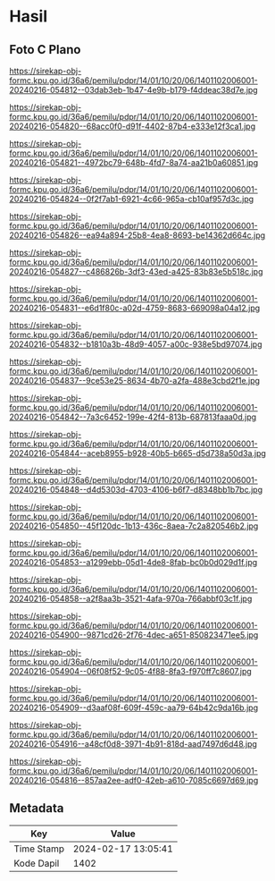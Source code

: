 # Hasil

## Foto C Plano

https://sirekap-obj-formc.kpu.go.id/36a6/pemilu/pdpr/14/01/10/20/06/1401102006001-20240216-054812--03dab3eb-1b47-4e9b-b179-f4ddeac38d7e.jpg

https://sirekap-obj-formc.kpu.go.id/36a6/pemilu/pdpr/14/01/10/20/06/1401102006001-20240216-054820--68acc0f0-d91f-4402-87b4-e333e12f3ca1.jpg

https://sirekap-obj-formc.kpu.go.id/36a6/pemilu/pdpr/14/01/10/20/06/1401102006001-20240216-054821--4972bc79-648b-4fd7-8a74-aa21b0a60851.jpg

https://sirekap-obj-formc.kpu.go.id/36a6/pemilu/pdpr/14/01/10/20/06/1401102006001-20240216-054824--0f2f7ab1-6921-4c66-965a-cb10af957d3c.jpg

https://sirekap-obj-formc.kpu.go.id/36a6/pemilu/pdpr/14/01/10/20/06/1401102006001-20240216-054826--ea94a894-25b8-4ea8-8693-be14362d664c.jpg

https://sirekap-obj-formc.kpu.go.id/36a6/pemilu/pdpr/14/01/10/20/06/1401102006001-20240216-054827--c486826b-3df3-43ed-a425-83b83e5b518c.jpg

https://sirekap-obj-formc.kpu.go.id/36a6/pemilu/pdpr/14/01/10/20/06/1401102006001-20240216-054831--e6d1f80c-a02d-4759-8683-669098a04a12.jpg

https://sirekap-obj-formc.kpu.go.id/36a6/pemilu/pdpr/14/01/10/20/06/1401102006001-20240216-054832--b1810a3b-48d9-4057-a00c-938e5bd97074.jpg

https://sirekap-obj-formc.kpu.go.id/36a6/pemilu/pdpr/14/01/10/20/06/1401102006001-20240216-054837--9ce53e25-8634-4b70-a2fa-488e3cbd2f1e.jpg

https://sirekap-obj-formc.kpu.go.id/36a6/pemilu/pdpr/14/01/10/20/06/1401102006001-20240216-054842--7a3c6452-199e-42f4-813b-687813faaa0d.jpg

https://sirekap-obj-formc.kpu.go.id/36a6/pemilu/pdpr/14/01/10/20/06/1401102006001-20240216-054844--aceb8955-b928-40b5-b665-d5d738a50d3a.jpg

https://sirekap-obj-formc.kpu.go.id/36a6/pemilu/pdpr/14/01/10/20/06/1401102006001-20240216-054848--d4d5303d-4703-4106-b6f7-d8348bb1b7bc.jpg

https://sirekap-obj-formc.kpu.go.id/36a6/pemilu/pdpr/14/01/10/20/06/1401102006001-20240216-054850--45f120dc-1b13-436c-8aea-7c2a820546b2.jpg

https://sirekap-obj-formc.kpu.go.id/36a6/pemilu/pdpr/14/01/10/20/06/1401102006001-20240216-054853--a1299ebb-05d1-4de8-8fab-bc0b0d029d1f.jpg

https://sirekap-obj-formc.kpu.go.id/36a6/pemilu/pdpr/14/01/10/20/06/1401102006001-20240216-054858--a2f8aa3b-3521-4afa-970a-766abbf03c1f.jpg

https://sirekap-obj-formc.kpu.go.id/36a6/pemilu/pdpr/14/01/10/20/06/1401102006001-20240216-054900--9871cd26-2f76-4dec-a651-850823471ee5.jpg

https://sirekap-obj-formc.kpu.go.id/36a6/pemilu/pdpr/14/01/10/20/06/1401102006001-20240216-054904--06f08f52-9c05-4f88-8fa3-f970ff7c8607.jpg

https://sirekap-obj-formc.kpu.go.id/36a6/pemilu/pdpr/14/01/10/20/06/1401102006001-20240216-054909--d3aaf08f-609f-459c-aa79-64b42c9da16b.jpg

https://sirekap-obj-formc.kpu.go.id/36a6/pemilu/pdpr/14/01/10/20/06/1401102006001-20240216-054916--a48cf0d8-3971-4b91-818d-aad7497d6d48.jpg

https://sirekap-obj-formc.kpu.go.id/36a6/pemilu/pdpr/14/01/10/20/06/1401102006001-20240216-054816--857aa2ee-adf0-42eb-a610-7085c6697d69.jpg


## Metadata

| Key        | Value               |
| ---------- | ------------------- |
| Time Stamp | 2024-02-17 13:05:41 |
| Kode Dapil | 1402                |



